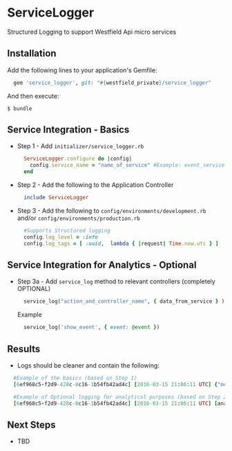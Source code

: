 # ServiceLogger

Structured Logging to support Westfield Api micro services

## Installation

Add the following lines to your application's Gemfile:

```ruby
  gem 'service_logger', git: "#{westfield_private}/service_logger"
```

And then execute:

    $ bundle

## Service Integration - Basics

  - Step 1 - Add `initializer/service_logger.rb`
    ```ruby
      ServiceLogger.configure do |config|
        config.service_name = "name_of_service" #Example: event_service
      end
    ```

  - Step 2 - Add the following to the Application Controller
    ```ruby
      include ServiceLogger
    ```

  - Step 3 - Add the following to `config/environments/development.rb` and/or `config/environments/production.rb`

    ```ruby
      #Supports Structured logging
      config.log_level = :info
      config.log_tags = [ :uuid,  lambda { |request| Time.now.utc } ]
    ```

## Service Integration for Analytics - Optional

  - Step 3a - Add `service_log` method to relevant controllers (completely OPTIONAL)

    ```ruby
      service_log("action_and_controller_name", { data_from_service } )
      ```

    Example
    ```ruby
      service_log('show_event', { event: @event })
      ```

## Results

- Logs should be cleaner and contain the following:

```ruby
  #Example of the basics (based on Step 1)
  [6ef968c5-f2d9-428c-8c16-1b54fb42ad4c] [2016-03-15 21:06:11 UTC] {"method":"GET","path":"/events","format":"json","controller":"api/v1/events","action":"index","status":200,"duration":91.27,"view":45.45,"db":14.95,"service_name":"EventService::Application","time":"2016-03-15T21:06:11.398Z","environment":"development"}
```

```ruby
  #Example of Optional logging for analytical purposes (based on Step 2)
  [6ef968c5-f2d9-428c-8c16-1b54fb42ad4c] [2016-03-15 21:06:11 UTC] [analytics] {"service_name":"event_service","environment":"development","event":"index_of_events","event_details":{"events_count":10}}
```


## Next Steps

 - TBD
